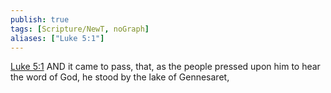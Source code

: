 ```yaml
---
publish: true
tags: [Scripture/NewT, noGraph]
aliases: ["Luke 5:1"]
---
```

[Luke 5:1](https://churchofjesuschrist.org/study/scriptures/nt/luke/5?lang=eng&id=p1#p1) AND it came to pass, that, as the people pressed upon him to hear the word of God, he stood by the lake of Gennesaret,

